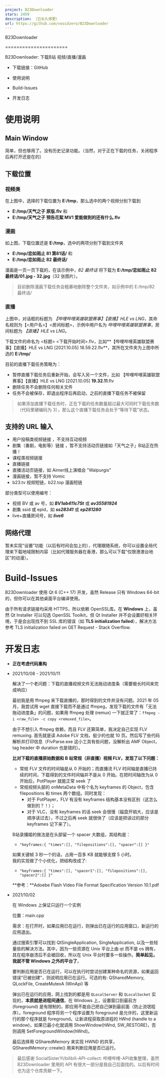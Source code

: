 ```yaml
---
project: B23Downloader
stars: 2459
description: （已长久停更）
url: https://github.com/vooidzero/B23Downloader
---
```


  
  
B23Downloader  

======================

B23Downloader: 下载B站 视频/直播/漫画

-   下载链接：GitHub
    
-   使用说明
    
-   Build-Issues
    
-   开发日志
    

使用说明
====

Main Window
-----------

简单，但也够用了。没有历史记录功能。（当然，对于正在下载的任务，关闭程序后再打开还是在的）

  

下载位置
----

### 视频类

在上图中，选择的下载位置为 **E:/tmp**，那么选中的两个视频分别下载到

-   **E:/tmp/天气之子 原版.flv** 和
-   **E:/tmp/天气之子 预告花絮 MV1 爱能做到的还有什么.flv**

### 漫画

如上图，下载位置还是 **E:/tmp**，选中的两项分别下载到文件夹

-   **E:/tmp/恋如雨止 81 第81话/** 和
-   **E:/tmp/恋如雨止 82 最终话/**

漫画是一页一页下载的，在该示例中，_82 最终话_ 将下载为 **E:/tmp/恋如雨止 82 最终话/01.jpg - 32.jpg**（32 张图片）。

> 目前删除漫画下载任务会粗暴地删除整个文件夹，如示例中的 E:/tmp/82 最终话/

### 直播

上图中，对话框的标题为 _【哔哩哔哩英雄联盟赛事】【直播】HLE vs LNG_，其命名规则为【<用户名>】<房间标题>，示例中用户名为 _哔哩哔哩英雄联盟赛事_，房间标题为 _【直播】HLE vs LNG_。

下载文件的命名为 <标题> <下载开始时间>.flv，比如**【哔哩哔哩英雄联盟赛事】【直播】HLE vs LNG \[2021.10.05\] 18.59.22.flv**，其所在文件夹为上图中所选的 **E:/tmp/**

目前的直播下载任务策略为：

-   暂停直播下载任务后重新开始，会写入另一个文件，比如 【哔哩哔哩英雄联盟赛事】【直播】HLE vs LNG \[2021.10.05\] **19.32.11**.flv
-   删除任务不会删除任何相关文件
-   任务不会被保存，即退出程序后再启动，之前的直播下载任务不被保留

> 如果添加直播下载任务时，正在下载的任务数量超过最大可同时下载任务数（代码里硬编码为 3），那么这个直播下载任务会处于“等待下载”状态。

  

支持的 URL 输入
----------

-   用户投稿类视频链接 ，不支持互动视频
-   剧集（番剧，电影等）链接 ，暂不支持活动页链接如「天气之子」B站正在热播！
-   课程类视频链接
-   直播链接
-   直播活动页链接，如 Aimer线上演唱会 "Walpurgis"
-   漫画链接，暂不支持 Vomic
-   b23.tv 视频短链，b22.top 漫画短链

部分类型可以使用编号：

-   视频 BV 或 av 号，如 _**BV1ab411c7St**_ 或 _**av35581924**_
-   剧集 ssid 或 epid，如 _**ss28341**_ 或 _**ep281280**_
-   live+直播房间号，如 _**live6**_

  

网络代理
----

暂未实现“设置”功能（以后有时间会加上的），代理跟随系统，你可以设置全局代理来下载地域限制内容（比如代理服务器在香港，那么可以下载“仅限港澳台地区”的动漫）。

  

Build-Issues
============

B23Downloader 使用 Qt 6 (C++ 17) 开发，虽然 Release 只有 Windows 64-bit 的，但你可以在其他桌面平台编译使用。

由于所有请求链接均采用 HTTPS，所以依赖 OpenSSL库。在 **Windows** 上，虽然 Qt Installer 可以勾选 OpenSSL Toolkit，但 Qt Installer 并不会设置好相关环境，于是会出现找不到 SSL 库的错误（如 **TLS initialization failed**），解决方法参考 TLS initialization failed on GET Request - Stack Overflow.

  

开发日志
====

-   **正在考虑代码重构**
    
-   2021/10/08 - 2021/10/11
    
    解决了一个老问题：下载的直播视频文件无法拖动进度条（需要极长时间来完成响应）
    
    最初我是用 ffmpeg 来下载直播的，那时得到的文件并没有问题。2021 年 05 月，我尝试用 wget 直接下载而不是通过 ffmpeg，发现下载的文件有「无法拖动进度条」的问题，如果用 ffmpeg 处理 (remux) 一下就正常了：`ffmpeg -i <raw_file> -c copy <remuxed_file>`。
    
    由于不想引入 ffmpeg 依赖，而且 FLV 还算简单，我决定自己实现 FLV remuxing. 首先就是读 Adobe FLV 文档，挺少的也就 10 页。然后写了些代码解析并打印信息（FlvParse.exe 这小工具有些问题，没解析出 AMF Object，tag header 中 duration 也是错的）。
    
    **比对下载的直播原始数据和 B 站常规（非直播）视频 FLV，发现了以下问题：**
    
    -   常规 FLV 文件的时间轴是从 0 开始的；而直播流 FLV 时间轴是直播已持续的时间，下载得到的文件时间轴并不是从 0 开始。在把时间轴改为从 0 开始后，PotPlayer 就能正常 seek 了
    -   常规视频头部的 onMetaData 中有个名为 keyframes 的 Object，包含 filepositions 和 times 两个数组。同时发现：
        -   对于 PotPlayer，FLV 有没有 keyframes 结构基本没有区别（这怎么做到的？！）；
        -   对于 VLC，没有 keyframes 的话 seek 会很慢（磁盘开销大，应该是顺序读过去），不过之后再 seek 就很快了（应该是把读过的部分 keyframes 记下来了）。
    
    B站录播姬的做法是在头部留一个 spacer 大数组，其结构是：
    
    -   `"keyframes:{ "times":[], "filepositions":[], "spacer":[] }"`
    
    如果关键帧 3 秒一个的话，占用一百多 KB 就能够支撑 5 小时。  
    我的实现做了个小优化，把结构改成了:
    
    -   `"keyframes:{ "times":[], "spacer1":[], "filepositions":[], "spacer2":[] }"`
    
      
    **参考：**Adoebe Flash Video File Format Specification Version 10.1.pdf
-   2021/10/02
    
    在 Windows 上保证只运行一个实例
    
    位置：main.cpp
    
    需求：在打开时，如果应用已在运行，则弹出已在运行的应用窗口，新运行的应用退出。
    
      
    
    通过搜索引擎可以找到 QtSingleApplication, SingleApplication, 以及一些轻量些的解决方法。其中，因为一些资源在 Unix 平台上由 qt 而不是 os 拥有，其在程序崩溃后不会被回收，所以在 Unix 平台时要多一些操作。**简单起见，我就不管 Windows 之外的平台了**。
    
    要判断应用是否已在运行，可以在执行时尝试创建某种命名的资源，如果返回错误“已被创建”，则说明应用已在运行。可选的有: QSharedMemory, QLockFile, CreateMutexA (WinApi) 等
    
    弹出已在运行的应用，网上找到的都是用 `QLocalServer` 和 `QLocalSocket` 实现的，**本质就是进程间通信**。在 Windows 上，设置窗口到最前方 (foreground) 是有限制的，即应用不能自己把自己弹到最前面（防止流氓程序）。foreground 程序将另一个程序设置为 foreground 是允许的，这里新运行的那个程序就是 foreground。让新进程获取原进程的 hWnd (handle to a window)，如果已最小化就调用 ShowWindow(hWnd, SW\_RESTORE)，否则调用 SetForegroundWindow(hWnd)。
    
      
    
    最后选择用 QSharedMemory 来实现 HWND 的共享，QSharedMemory::create() 用来判断应用是否已运行。
    

  

> 最后感谢 SocialSisterYi/bilibili-API-collect: 哔哩哔哩-API收集整理，虽然 B23Downloader 里用的 API 有很大一部分是我自己后面找的。以后有时间也为这个仓库贡献一下。
